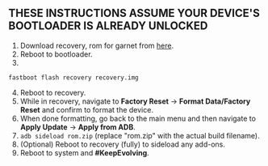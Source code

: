 ## THESE INSTRUCTIONS ASSUME YOUR DEVICE'S BOOTLOADER IS ALREADY UNLOCKED

1. Download recovery, rom for garnet from [here](https://sourceforge.net/projects/evolution-x/files/garnet/14/).
2. Reboot to bootloader.
3.
```fastboot flash recovery recovery.img```

4. Reboot to recovery.
5. While in recovery, navigate to **Factory Reset** → **Format Data/Factory Reset** and confirm to format the device.
6. When done formatting, go back to the main menu and then navigate to **Apply Update** → **Apply from ADB**.
7. `adb sideload rom.zip` (replace "rom.zip" with the actual build filename).
8. (Optional) Reboot to recovery (fully) to sideload any add-ons.
9. Reboot to system and **#KeepEvolving**.
